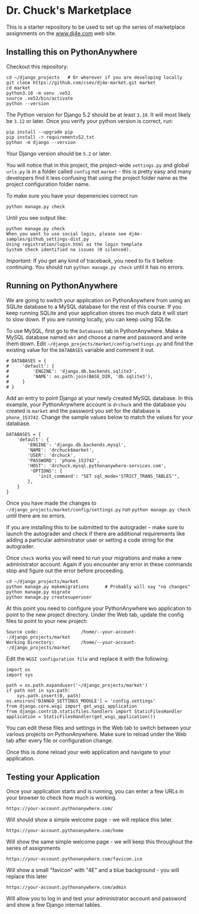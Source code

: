 
Dr. Chuck's Marketplace
========================

This is a starter repository to be used to set up the series of
marketplace assignments on the www.dj4e.com web site.

Installing this on PythonAnywhere
---------------------------------

Checkout this repository:

    cd ~/django_projects   # Or wherever if you are developing locally
    git clone https://github.com/csev/dj4e-market.git market
    cd market
    python3.10 -m venv .ve52
    source .ve52/bin/activate
    python --version

The Python version for Django 5.2 should be at least `3.10`.  It will most likely be
`3.12` or later.  Once you verify your python version is correct, run:

    pip install --upgrade pip
    pip install -r requirements52.txt
    python -m django --version

Your Django version should be `5.2` or later.

You will notice that in this project, the project-wide `settings.py` and global
`urls.py` is in a folder called `config` not `market` - this is pretty easy and many
developers find it less confusing that using the project folder name as the project
configuration folder name.

To make sure you have your depenencies correct run

    python manage.py check

Until you see output like:

    python manage.py check
    When you want to use social login, please see dj4e-samples/github_settings-dist.py
    Using registration/login.html as the login template
    System check identified no issues (0 silenced).

*Important*: If you get any kind of traceback, you need to fix it before continuing.
You should run `python manage.py check` until it has no errors.

Running on PythonAnywhere
-------------------------

We are going to switch your application on PythonAnywhere from using an
SQLite database to a MySQL database for the rest of this course.  If you keep running
SQLite and your application stores too much data it will start to slow down.
If you are running locally, you can keep using SQLite.

To use MySQL, first go to the `Databases` tab in PythonAnywhere. Make a MySQL database
named `mkt` and choose a name and password and write them down.
Edit `~/django_projects/market/config/settings.py` and find the existing
value for the `DATABASES` variable and comment it out.

    # DATABASES = {
    #     'default': {
    #         'ENGINE': 'django.db.backends.sqlite3',
    #         'NAME': os.path.join(BASE_DIR, 'db.sqlite3'),
    #     }
    # }

Add an entry to point Django at your newly created MySQL database.  In this example,
your PythonAnywhere account is `drchuck` and the database you created is `market` and
the password you set for the database is `phone_153742`.   Change the sample values below
to match the values for your database.

    DATABASES = {
        'default': {
            'ENGINE': 'django.db.backends.mysql',
            'NAME': 'drchuck$market',
            'USER': 'drchuck',
            'PASSWORD': 'phone_153742',
            'HOST': 'drchuck.mysql.pythonanywhere-services.com',
             'OPTIONS': {
                'init_command': "SET sql_mode='STRICT_TRANS_TABLES'",
            },
        }
    }

Once you have made the changes to `~/django_projects/market/config/settings.py` 
run `python manage.py check` until there are no errors.

If you are installing this to be submitted to the autograder - make sure to launch the
autograder and check if there are additional requirements like adding a particular
adminstrator user or setting a code string for the autograder.

Once `check` works you will need to run your migrations and make a new
administrator account.  Again if you encounter any error in these commands
stop and figure out the error before proceeding.

    cd ~/django_projects/market
    python manage.py makemigrations      # Probably will say "no changes"
    python manage.py migrate
    python manage.py createsuperuser

At this point you need to configure your PythonAnywhere `Web` application to
point to the new project directory.
Under the Web tab, update the config files to point to your new project:

    Source code:                /home/--your-account--/django_projects/market
    Working Directory:          /home/--your-account--/django_projects/market

Edit the `WGSI configuration file` and replace it with the following:

    import os
    import sys

    path = os.path.expanduser('~/django_projects/market')
    if path not in sys.path:
        sys.path.insert(0, path)
    os.environ['DJANGO_SETTINGS_MODULE'] = 'config.settings'
    from django.core.wsgi import get_wsgi_application
    from django.contrib.staticfiles.handlers import StaticFilesHandler
    application = StaticFilesHandler(get_wsgi_application())

You can edit these files and settings in the Web tab to switch between
your various projects on PythonAnywhere.  Make sure to reload under the Web tab after
every file or configuration change.

Once this is done reload your web application and navigate to your application.

Testing your Application
------------------------

Once your application starts and is running, you can enter a few URLs in your browser
to check how much is working.

    https://your-account.pythonanywhere.com/

Will should show a simple welcome page - we will replace this later.

    https://your-account.pythonanywhere.com/home

Will show the same simple welcome page - we will keep this throughout the series of assignments

    https://your-account.pythonanywhere.com/favicon.ico

Will show a small "favicon" with "4E" and a blue background - you will replace this later

    https://your-account.pythonanywhere.com/admin

Will allow you to log in and test your administrator account and password and
show a few Django internal tables.



